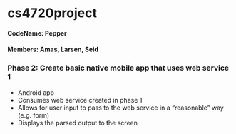 cs4720project
=============
#### CodeName: Pepper

#### Members: Amas, Larsen, Seid

### Phase 2: Create basic native mobile app that uses web service 1

- Android app
- Consumes web service created in phase 1
- Allows for user input to pass to the web service in a “reasonable” way (e.g. form)
- Displays the parsed output to the screen
